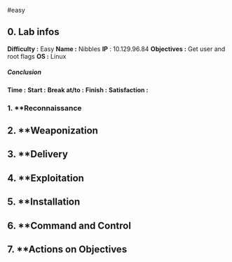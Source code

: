 #easy 

## 0. **Lab infos**

**Difficulty :** Easy
**Name :** Nibbles
**IP** : 10.129.96.84
**Objectives :** Get user and root flags
**OS :** Linux

##### **Conclusion**
**Time :** 
	**Start :** 
	**Break at/to :** 
	**Finish :** 
**Satisfaction :**  
### 1. **Reconnaissance

## 2. **Weaponization

## 3. **Delivery

## 4. **Exploitation

## 5. **Installation

## 6. **Command and Control

## 7. **Actions on Objectives

